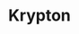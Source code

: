 ---
codehost: https://github.com/kryptco
logohandle: kryptco
sort: krypt
title: Krypton
twitter: https://x.com/kryptco
website: https://krypt.co/
---